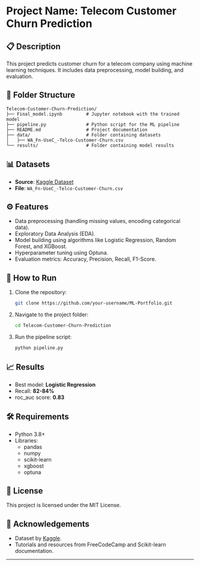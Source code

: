 # Project Name: Telecom Customer Churn Prediction

## 📋 Description
This project predicts customer churn for a telecom company using machine learning techniques. It includes data preprocessing, model building, and evaluation.

## 📂 Folder Structure
```
Telecom-Customer-Churn-Prediction/
├── Final_model.ipynb         # Jupyter notebook with the trained model
├── pipeline.py               # Python script for the ML pipeline
├── README.md                 # Project documentation
├── data/                     # Folder containing datasets
│   ├── WA_Fn-UseC_-Telco-Customer-Churn.csv
└── results/                  # Folder containing model results
```

## 📊 Datasets
- **Source**: [Kaggle Dataset](https://www.kaggle.com/datasets/blastchar/telco-customer-churn)
- **File**: `WA_Fn-UseC_-Telco-Customer-Churn.csv`

## ⚙️ Features
- Data preprocessing (handling missing values, encoding categorical data).
- Exploratory Data Analysis (EDA).
- Model building using algorithms like Logistic Regression, Random Forest, and XGBoost.
- Hyperparameter tuning using Optuna.
- Evaluation metrics: Accuracy, Precision, Recall, F1-Score.

## 🚀 How to Run
1. Clone the repository:
   ```bash
   git clone https://github.com/your-username/ML-Portfolio.git
   ```
2. Navigate to the project folder:
   ```bash
   cd Telecom-Customer-Churn-Prediction
   ```
3. Run the pipeline script:
   ```bash
   python pipeline.py
   ```

## 📈 Results
- Best model: **Logistic Regression**
- Recall: **82-84%**
- roc_auc score: **0.83**

## 🛠️ Requirements
- Python 3.8+
- Libraries:
  - pandas
  - numpy
  - scikit-learn
  - xgboost
  - optuna

## 📄 License
This project is licensed under the MIT License.

## 🙌 Acknowledgements
- Dataset by [Kaggle](https://www.kaggle.com/).
- Tutorials and resources from FreeCodeCamp and Scikit-learn documentation.

---

